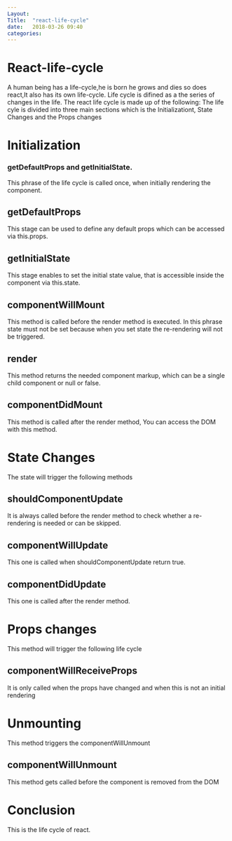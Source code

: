 ```yaml
---
Layout: 
Title:  "react-life-cycle"
date:   2018-03-26 09:40
categories: 
---
```

 # React-life-cycle
 A human being has a life-cycle,he is born he grows and dies so does react,It also has its own life-cycle.
 Life cycle is difined as a the series of changes in the life.
 The react life cycle is made up of the following:
The life cyle is divided into three main sections which is the Initializationt, State Changes and the Props changes

# Initialization
### getDefaultProps and getInitialState.
 This phrase of the life cycle is called once, when initially rendering the component.
## getDefaultProps
This stage can be used to define any default props which can be accessed via this.props.
## getInitialState
This stage enables to set the initial state value, that is accessible inside the component via this.state.
## componentWillMount 
This method is called before the render method is executed.
In this phrase state must not be set because when you set state the re-rendering will not be triggered.
## render 
This method returns the needed component markup, which can be a single child component or null or false.
## componentDidMount 
This method is called after the render method, You can access the DOM with this method.

# State Changes
The state will trigger the following methods
## shouldComponentUpdate
It is always called before the render method to check whether a re-rendering is needed or can be skipped.
## componentWillUpdate 
This one is called when shouldComponentUpdate return true.
## componentDidUpdate 
This one is called after the render method.

# Props changes
This method will trigger the following life cycle

## componentWillReceiveProps
It is only called when the props have changed and when this is not an initial rendering

# Unmounting
This method triggers the  componentWillUnmount
## componentWillUnmount
This method  gets called before the component is removed from the DOM

# Conclusion
This is the life cycle of react.

 